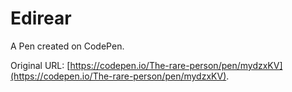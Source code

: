 # Edirear 

A Pen created on CodePen.

Original URL: [https://codepen.io/The-rare-person/pen/mydzxKV](https://codepen.io/The-rare-person/pen/mydzxKV).

